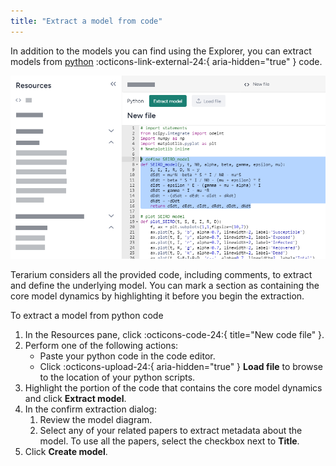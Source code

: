```yaml
---
title: "Extract a model from code"
---
```


In addition to the models you can find using the Explorer, you can extract models from [python](https://www.python.org/doc/) :octicons-link-external-24:{ aria-hidden="true" } code.

![Python code for a SEIRD model on the Extract model page](../img/models/extract-code.png)

Terarium considers all the provided code, including comments, to extract and define the underlying model. You can mark a section as containing the core model dynamics by highlighting it before you begin the extraction.

<p class="procedure">To extract a model from python code</p>

1. In the Resources pane, click :octicons-code-24:{ title="New code file" }.
2. Perform one of the following actions:
    - Paste your python code in the code editor.
    - Click :octicons-upload-24:{ aria-hidden="true" } **Load file** to browse to the location of your python scripts.
3. Highlight the portion of the code that contains the core model dynamics and click **Extract model**.
4. In the confirm extraction dialog: 
    1. Review the model diagram. 
    2. Select any of your related papers to extract metadata about the model. To use all the papers, select the checkbox next to **Title**.
5. Click **Create model**.